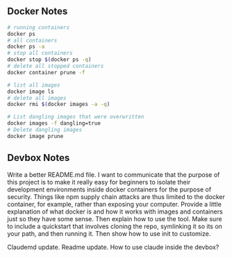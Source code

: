 
## Docker Notes

```sh
# running containers
docker ps
# all containers
docker ps -a
# stop all containers
docker stop $(docker ps -q)
# delete all stopped containers
docker container prune -f

# list all images
docker image ls
# delete all images
docker rmi $(docker images -a -q)

# List dangling images that were overwritten
docker images -f dangling=true
# Delete dangling images
docker image prune
```

## Devbox Notes

Write a better README.md file.
I want to communicate that the purpose of this project is to make it really easy for beginners to isolate their development environments inside docker containers for the purpose of security. Things like npm supply chain attacks are thus limited to the docker container, for example, rather than exposing your computer.
Provide a little explanation of what docker is and how it works with images and containers just so they have some sense.
Then explain how to use the tool.
Make sure to include a quickstart that involves cloning the repo, symlinking it so its on your path, and then running it. Then show how to use init to customize.







Claudemd update. Readme update.
How to use claude inside the devbox?


